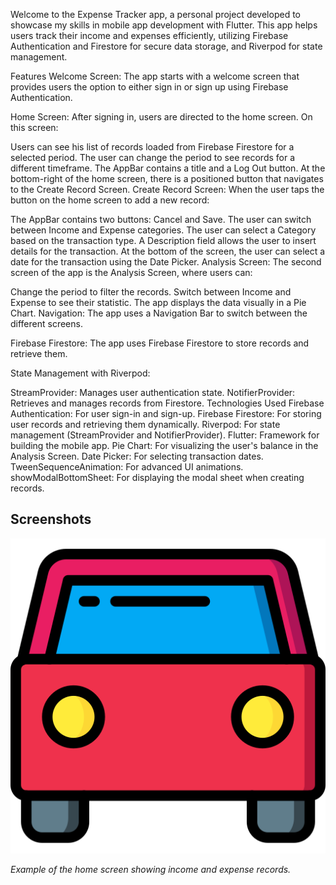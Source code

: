 Welcome to the Expense Tracker app, a personal project developed to showcase my skills in mobile app development with Flutter. This app helps users track their income and expenses efficiently, utilizing Firebase Authentication and Firestore for secure data storage, and Riverpod for state management.

Features
Welcome Screen:
The app starts with a welcome screen that provides users the option to either sign in or sign up using Firebase Authentication.

Home Screen:
After signing in, users are directed to the home screen. On this screen:

Users can see his list of records loaded from Firebase Firestore for a selected period.
The user can change the period to see records for a different timeframe.
The AppBar contains a title and a Log Out button.
At the bottom-right of the home screen, there is a positioned button that navigates to the Create Record Screen.
Create Record Screen:
When the user taps the button on the home screen to add a new record:

The AppBar contains two buttons: Cancel and Save.
The user can switch between Income and Expense categories.
The user can select a Category based on the transaction type.
A Description field allows the user to insert details for the transaction.
At the bottom of the screen, the user can select a date for the transaction using the Date Picker.
Analysis Screen:
The second screen of the app is the Analysis Screen, where users can:

Change the period to filter the records.
Switch between Income and Expense to see their statistic.
The app displays the data visually in a Pie Chart.
Navigation:
The app uses a Navigation Bar to switch between the different screens.

Firebase Firestore:
The app uses Firebase Firestore to store records and retrieve them.

State Management with Riverpod:

StreamProvider: Manages user authentication state.
NotifierProvider: Retrieves and manages records from Firestore.
Technologies Used
Firebase Authentication: For user sign-in and sign-up.
Firebase Firestore: For storing user records and retrieving them dynamically.
Riverpod: For state management (StreamProvider and NotifierProvider).
Flutter: Framework for building the mobile app.
Pie Chart: For visualizing the user's balance in the Analysis Screen.
Date Picker: For selecting transaction dates.
TweenSequenceAnimation: For advanced UI animations.
showModalBottomSheet: For displaying the modal sheet when creating records.
## Screenshots

![Home Screen](assets/imgs_category/car.png)

*Example of the home screen showing income and expense records.*
